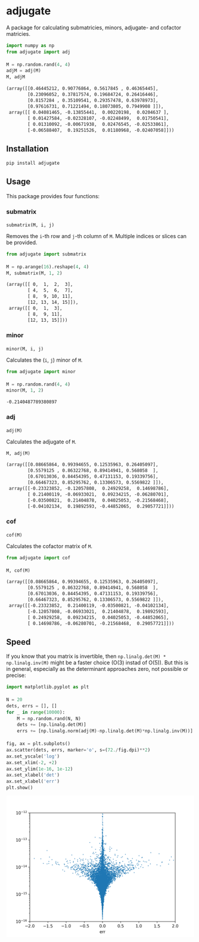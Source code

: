 # adjugate

A package for calculating submatricies, minors, adjugate- and cofactor matricies.

```python
import numpy as np
from adjugate import adj

M = np.random.rand(4, 4)
adjM = adj(M)
M, adjM
```

    (array([[0.46445212, 0.90776864, 0.5617845 , 0.46365445],
            [0.23096052, 0.37817574, 0.19684724, 0.26416446],
            [0.8157284 , 0.35109541, 0.29357478, 0.63978973],
            [0.97616731, 0.71221494, 0.18073805, 0.7949908 ]]),
     array([[ 0.04081465, -0.13855441,  0.00220198,  0.0204637 ],
            [ 0.01427584, -0.02328107, -0.02248499,  0.01750541],
            [ 0.01310092, -0.00671938,  0.02476545, -0.02533861],
            [-0.06588407,  0.19251526,  0.01180968, -0.02407058]]))

## Installation

```python
pip install adjugate
```

## Usage

This package provides four functions:

### submatrix

`submatrix(M, i, j)`

Removes the `i`-th row and `j`-th column of `M`. Multiple indices or slices can be provided.

```python
from adjugate import submatrix

M = np.arange(16).reshape(4, 4)
M, submatrix(M, 1, 2)
```

    (array([[ 0,  1,  2,  3],
            [ 4,  5,  6,  7],
            [ 8,  9, 10, 11],
            [12, 13, 14, 15]]),
     array([[ 0,  1,  3],
            [ 8,  9, 11],
            [12, 13, 15]]))

### minor

`minor(M, i, j)`

Calculates the (`i`, `j`) minor of `M`.


```python
from adjugate import minor

M = np.random.rand(4, 4)
minor(M, 1, 2)
```

    -0.2140487789380897

### adj

`adj(M)`

Calculates the adjugate of `M`.

```python
M, adj(M)
```

    (array([[0.08665864, 0.99394655, 0.12535963, 0.26405097],
            [0.5579125 , 0.86322768, 0.89414941, 0.568058  ],
            [0.67013036, 0.84454395, 0.47131153, 0.19339756],
            [0.66467323, 0.85295762, 0.13306573, 0.5569822 ]]),
     array([[-0.23323852, -0.12057808,  0.24929258,  0.14698786],
            [ 0.21400119, -0.06933021,  0.09234215, -0.06280701],
            [-0.03500821,  0.21404878,  0.04025053, -0.21568468],
            [-0.04102134,  0.19892593, -0.44852065,  0.29057721]]))

### cof

`cof(M)`

Calculates the cofactor matrix of `M`.


```python
from adjugate import cof

M, cof(M)
```

    (array([[0.08665864, 0.99394655, 0.12535963, 0.26405097],
            [0.5579125 , 0.86322768, 0.89414941, 0.568058  ],
            [0.67013036, 0.84454395, 0.47131153, 0.19339756],
            [0.66467323, 0.85295762, 0.13306573, 0.5569822 ]]),
     array([[-0.23323852,  0.21400119, -0.03500821, -0.04102134],
            [-0.12057808, -0.06933021,  0.21404878,  0.19892593],
            [ 0.24929258,  0.09234215,  0.04025053, -0.44852065],
            [ 0.14698786, -0.06280701, -0.21568468,  0.29057721]]))

## Speed

If you know that you matrix is invertible, then `np.linalg.det(M) * np.linalg.inv(M)` might be a faster choice (O(3) instad of O(5)). But this is in general, especially as the determinant approaches zero, not possible or precise:

```python
import matplotlib.pyplot as plt

N = 20
dets, errs = [], []
for _ in range(10000):
    M = np.random.rand(N, N)
    dets += [np.linalg.det(M)]
    errs += [np.linalg.norm(adj(M)-np.linalg.det(M)*np.linalg.inv(M))]

fig, ax = plt.subplots()
ax.scatter(dets, errs, marker='o', s=(72./fig.dpi)**2)
ax.set_yscale('log')
ax.set_xlim(-2, +2)
ax.set_ylim(1e-16, 1e-12)
ax.set_xlabel('det')
ax.set_xlabel('err')
plt.show()
```

![png](https://raw.githubusercontent.com/goessl/adjugate/main/readme/error.png)
